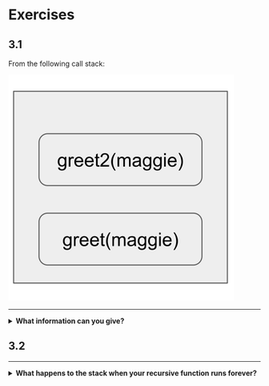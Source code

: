 # Exercises

## 3.1

From the following call stack:

![Call Stack Exercise 3.1](images/ex-3-1.svg)

---
<details><summary><b>What information can you give?</b></summary>

> The greet() function has been called with the name maggie

> The greet() function has a nested greet2() function that is currently being called with the name maggie

> Neither greet nor greet2 have finished executing
</details>


## 3.2

---
<details><summary><b>What happens to the stack when your recursive function runs forever?</b></summary>



> Each program has a limited amount of space on the call stack. Each call will continue taking up memory until it runs out, finally exiting with an stack-overflow error.

</details>

